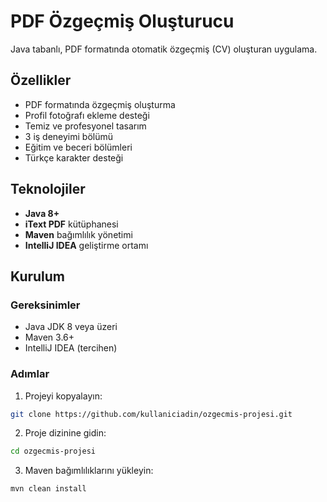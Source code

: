 # PDF Özgeçmiş Oluşturucu

Java tabanlı, PDF formatında otomatik özgeçmiş (CV) oluşturan uygulama.

## Özellikler

-  PDF formatında özgeçmiş oluşturma
-  Profil fotoğrafı ekleme desteği
-  Temiz ve profesyonel tasarım
-  3 iş deneyimi bölümü
-  Eğitim ve beceri bölümleri
-  Türkçe karakter desteği

##  Teknolojiler

- **Java 8+**
- **iText PDF** kütüphanesi
- **Maven** bağımlılık yönetimi
- **IntelliJ IDEA** geliştirme ortamı

##  Kurulum

### Gereksinimler
- Java JDK 8 veya üzeri
- Maven 3.6+
- IntelliJ IDEA (tercihen)

### Adımlar
1. Projeyi kopyalayın:
```bash
git clone https://github.com/kullaniciadin/ozgecmis-projesi.git
```

2. Proje dizinine gidin:
```bash
cd ozgecmis-projesi
```

3. Maven bağımlılıklarını yükleyin:
```bash
mvn clean install
```
